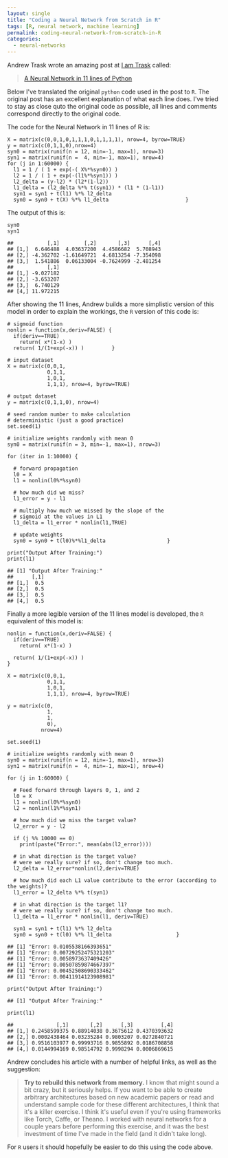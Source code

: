 ```yaml
---
layout: single
title: "Coding a Neural Network from Scratch in R"
tags: [R, neural network, machine learning]
permalink: coding-neural-network-from-scratch-in-R
categories:
  - neural-networks
---
```


Andrew Trask wrote an amazing post at [I am Trask](http://iamtrask.github.io/) called:

> [A Neural Network in 11 lines of Python](http://iamtrask.github.io/2015/07/12/basic-python-network/)

Below I've translated the original `python` code used in the post to `R`.
The original post has an excellent explanation of what each line does.
I've tried to stay as close quto the original code as possible,
all lines and comments correspond directly to the original code.

The code for the Neural Network in 11 lines of R is:

```
X = matrix(c(0,0,1,0,1,1,1,0,1,1,1,1), nrow=4, byrow=TRUE)
y = matrix(c(0,1,1,0),nrow=4)
syn0 = matrix(runif(n = 12, min=-1, max=1), nrow=3)
syn1 = matrix(runif(n =  4, min=-1, max=1), nrow=4)
for (j in 1:60000) {
  l1 = 1 / ( 1 + exp(-( X%*%syn0)) )
  l2 = 1 / ( 1 + exp(-(l1%*%syn1)) )
  l2_delta = (y-l2) * (l2*(1-l2))
  l1_delta = (l2_delta %*% t(syn1)) * (l1 * (1-l1))
  syn1 = syn1 + t(l1) %*% l2_delta
  syn0 = syn0 + t(X) %*% l1_delta                         }
```

The output of this is:

```
syn0
syn1
```



```
##           [,1]        [,2]       [,3]      [,4]
## [1,]  6.646488  4.03637200  4.4586682  5.708943
## [2,] -4.362702 -1.61649721  4.6813254 -7.354098
## [3,]  1.541886  0.06133004 -0.7624999 -2.481254
##           [,1]
## [1,] -9.027182
## [2,] -3.653207
## [3,]  6.740129
## [4,] 11.972215
```

After showing the 11 lines, Andrew builds a more simplistic version of this model in order to explain the workings,
the `R` version of this code is:


```
# sigmoid function
nonlin = function(x,deriv=FALSE) {
  if(deriv==TRUE)
    return( x*(1-x) )
  return( 1/(1+exp(-x)) )         }
```

```
# input dataset
X = matrix(c(0,0,1,
             0,1,1,
             1,0,1,
             1,1,1), nrow=4, byrow=TRUE)
```

```
# output dataset
y = matrix(c(0,1,1,0), nrow=4)
```

```
# seed random number to make calculation
# deterministic (just a good practice)
set.seed(1)
```

```
# initialize weights randomly with mean 0
syn0 = matrix(runif(n = 3, min=-1, max=1), nrow=3)
```

```
for (iter in 1:10000) {

  # forward propagation
  l0 = X
  l1 = nonlin(l0%*%syn0)

  # how much did we miss?
  l1_error = y - l1

  # multiply how much we missed by the slope of the
  # sigmoid at the values in L1
  l1_delta = l1_error * nonlin(l1,TRUE)

  # update weights
  syn0 = syn0 + t(l0)%*%l1_delta                    }

print("Output After Training:")
print(l1)
```



```
## [1] "Output After Training:"
##      [,1]
## [1,]  0.5
## [2,]  0.5
## [3,]  0.5
## [4,]  0.5
```

Finally a more legible version of the 11 lines model is developed, the `R` equivalent of this model is:


```
nonlin = function(x,deriv=FALSE) {
  if(deriv==TRUE)
    return( x*(1-x) )

  return( 1/(1+exp(-x)) )
}
```

```
X = matrix(c(0,0,1,
             0,1,1,
             1,0,1,
             1,1,1), nrow=4, byrow=TRUE)
```

```
y = matrix(c(0,
             1,
             1,
             0),
           nrow=4)
```

```
set.seed(1)
```

```
# initialize weights randomly with mean 0
syn0 = matrix(runif(n = 12, min=-1, max=1), nrow=3)
syn1 = matrix(runif(n =  4, min=-1, max=1), nrow=4)
```

```
for (j in 1:60000) {

  # Feed forward through layers 0, 1, and 2
  l0 = X
  l1 = nonlin(l0%*%syn0)
  l2 = nonlin(l1%*%syn1)

  # how much did we miss the target value?
  l2_error = y - l2

  if (j %% 10000 == 0)
    print(paste("Error:", mean(abs(l2_error))))

  # in what direction is the target value?
  # were we really sure? if so, don't change too much.
  l2_delta = l2_error*nonlin(l2,deriv=TRUE)

  # how much did each L1 value contribute to the error (according to the weights)?
  l1_error = l2_delta %*% t(syn1)

  # in what direction is the target l1?
  # were we really sure? if so, don't change too much.
  l1_delta = l1_error * nonlin(l1, deriv=TRUE)

  syn1 = syn1 + t(l1) %*% l2_delta
  syn0 = syn0 + t(l0) %*% l1_delta                     }
```



```
## [1] "Error: 0.0105538166393651"
## [1] "Error: 0.00729252475321203"
## [1] "Error: 0.0058973637409426"
## [1] "Error: 0.00507859874667397"
## [1] "Error: 0.00452508690333462"
## [1] "Error: 0.00411914123908981"
```



```
print("Output After Training:")
```



```
## [1] "Output After Training:"
```



```
print(l1)
```



```
##              [,1]       [,2]      [,3]         [,4]
## [1,] 0.2458599375 0.88914038 0.3675612 0.4370393632
## [2,] 0.0002438464 0.03235284 0.9803207 0.0272840721
## [3,] 0.9516103977 0.99993716 0.9855892 0.0186708858
## [4,] 0.0144994169 0.98514792 0.9998294 0.0006869615
```

Andrew concludes his article with a number of helpful links, as well as the suggestion:

> **Try to rebuild this network from memory.** I know that might sound a bit crazy, but it seriously helps. If you want to be able to create arbitrary architectures based on new academic papers or read and understand sample code for these different architectures, I think that it's a killer exercise. I think it's useful even if you're using frameworks like Torch, Caffe, or Theano. I worked with neural networks for a couple years before performing this exercise, and it was the best investment of time I've made in the field (and it didn't take long).

For `R` users it should hopefully be easier to do this using the code above.
